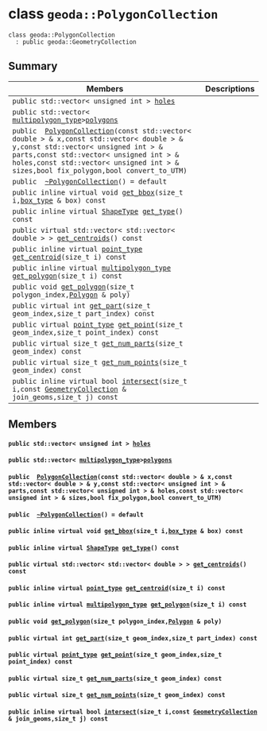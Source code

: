 # class `geoda::PolygonCollection` 

```
class geoda::PolygonCollection
  : public geoda::GeometryCollection
```  

## Summary

 Members                        | Descriptions                                
--------------------------------|---------------------------------------------
`public std::vector< unsigned int > `[`holes`](#classgeoda_1_1_polygon_collection_1af225c80a52c8390efed41ba53faacc7f) | 
`public std::vector< `[`multipolygon_type`](./cpp/api-multipolygon_type.md#geometry_8h_1ad9cc59b99ad17c2cd9f79fd375e88752)` > `[`polygons`](#classgeoda_1_1_polygon_collection_1af147a9fc1724c0a17a29e544df674499) | 
`public  `[`PolygonCollection`](#classgeoda_1_1_polygon_collection_1af69c0dbe3180ab6e4ab08386d33a0e43)`(const std::vector< double > & x,const std::vector< double > & y,const std::vector< unsigned int > & parts,const std::vector< unsigned int > & holes,const std::vector< unsigned int > & sizes,bool fix_polygon,bool convert_to_UTM)` | 
`public  `[`~PolygonCollection`](#classgeoda_1_1_polygon_collection_1a1bed1e43df883b96fab1944890cf4305)`() = default` | 
`public inline virtual void `[`get_bbox`](#classgeoda_1_1_polygon_collection_1a61f53ffa0c91a79b38c5ccb3b96dfe97)`(size_t i,`[`box_type`](./cpp/api-box_type.md#geometry_8h_1a7d32eb4d5272ffdaf1a4c210691779fb)` & box) const` | 
`public inline virtual `[`ShapeType`](./cpp/api-ShapeType.md#namespacegeoda_1a20fd16562e89848c50247b0d9c865348)` `[`get_type`](#classgeoda_1_1_polygon_collection_1a7935f997727f1650289683122f12d5b2)`() const` | 
`public virtual std::vector< std::vector< double > > `[`get_centroids`](#classgeoda_1_1_polygon_collection_1a2c89fb3c1d3fcec6c76d9275a8e1ecac)`() const` | 
`public inline virtual `[`point_type`](./cpp/api-point_type.md#geometry_8h_1a4955b56f005be86f2d38486958dba53b)` `[`get_centroid`](#classgeoda_1_1_polygon_collection_1a10b370fc79b726b4f2ad7e692f35cc6a)`(size_t i) const` | 
`public inline virtual `[`multipolygon_type`](./cpp/api-multipolygon_type.md#geometry_8h_1ad9cc59b99ad17c2cd9f79fd375e88752)` `[`get_polygon`](#classgeoda_1_1_polygon_collection_1a39782c0e0ba343a250f9db5d87b9c10e)`(size_t i) const` | 
`public void `[`get_polygon`](#classgeoda_1_1_polygon_collection_1abc609a571f688b404ef5deb6c18019dd)`(size_t polygon_index,`[`Polygon`](./cpp/api-geoda::Polygon.md#classgeoda_1_1_polygon)` & poly)` | 
`public virtual int `[`get_part`](#classgeoda_1_1_polygon_collection_1a40fbd11ed2b52766117f0b720bfea888)`(size_t geom_index,size_t part_index) const` | 
`public virtual `[`point_type`](./cpp/api-point_type.md#geometry_8h_1a4955b56f005be86f2d38486958dba53b)` `[`get_point`](#classgeoda_1_1_polygon_collection_1afe1714f8c679c2688dbc8ab2e88a89f7)`(size_t geom_index,size_t point_index) const` | 
`public virtual size_t `[`get_num_parts`](#classgeoda_1_1_polygon_collection_1addc989726ed3ddb6237aa1ea2e10d63a)`(size_t geom_index) const` | 
`public virtual size_t `[`get_num_points`](#classgeoda_1_1_polygon_collection_1a8a6d0fa2021b81137847394d47591d2c)`(size_t geom_index) const` | 
`public inline virtual bool `[`intersect`](#classgeoda_1_1_polygon_collection_1a33cd8020b3631e935eeb2be1c86695db)`(size_t i,const `[`GeometryCollection`](./cpp/api-geoda::GeometryCollection.md#classgeoda_1_1_geometry_collection)` & join_geoms,size_t j) const` | 

## Members

#### `public std::vector< unsigned int > `[`holes`](#classgeoda_1_1_polygon_collection_1af225c80a52c8390efed41ba53faacc7f) 

#### `public std::vector< `[`multipolygon_type`](./cpp/api-multipolygon_type.md#geometry_8h_1ad9cc59b99ad17c2cd9f79fd375e88752)` > `[`polygons`](#classgeoda_1_1_polygon_collection_1af147a9fc1724c0a17a29e544df674499) 

#### `public  `[`PolygonCollection`](#classgeoda_1_1_polygon_collection_1af69c0dbe3180ab6e4ab08386d33a0e43)`(const std::vector< double > & x,const std::vector< double > & y,const std::vector< unsigned int > & parts,const std::vector< unsigned int > & holes,const std::vector< unsigned int > & sizes,bool fix_polygon,bool convert_to_UTM)` 

#### `public  `[`~PolygonCollection`](#classgeoda_1_1_polygon_collection_1a1bed1e43df883b96fab1944890cf4305)`() = default` 

#### `public inline virtual void `[`get_bbox`](#classgeoda_1_1_polygon_collection_1a61f53ffa0c91a79b38c5ccb3b96dfe97)`(size_t i,`[`box_type`](./cpp/api-box_type.md#geometry_8h_1a7d32eb4d5272ffdaf1a4c210691779fb)` & box) const` 

#### `public inline virtual `[`ShapeType`](./cpp/api-ShapeType.md#namespacegeoda_1a20fd16562e89848c50247b0d9c865348)` `[`get_type`](#classgeoda_1_1_polygon_collection_1a7935f997727f1650289683122f12d5b2)`() const` 

#### `public virtual std::vector< std::vector< double > > `[`get_centroids`](#classgeoda_1_1_polygon_collection_1a2c89fb3c1d3fcec6c76d9275a8e1ecac)`() const` 

#### `public inline virtual `[`point_type`](./cpp/api-point_type.md#geometry_8h_1a4955b56f005be86f2d38486958dba53b)` `[`get_centroid`](#classgeoda_1_1_polygon_collection_1a10b370fc79b726b4f2ad7e692f35cc6a)`(size_t i) const` 

#### `public inline virtual `[`multipolygon_type`](./cpp/api-multipolygon_type.md#geometry_8h_1ad9cc59b99ad17c2cd9f79fd375e88752)` `[`get_polygon`](#classgeoda_1_1_polygon_collection_1a39782c0e0ba343a250f9db5d87b9c10e)`(size_t i) const` 

#### `public void `[`get_polygon`](#classgeoda_1_1_polygon_collection_1abc609a571f688b404ef5deb6c18019dd)`(size_t polygon_index,`[`Polygon`](./cpp/api-geoda::Polygon.md#classgeoda_1_1_polygon)` & poly)` 

#### `public virtual int `[`get_part`](#classgeoda_1_1_polygon_collection_1a40fbd11ed2b52766117f0b720bfea888)`(size_t geom_index,size_t part_index) const` 

#### `public virtual `[`point_type`](./cpp/api-point_type.md#geometry_8h_1a4955b56f005be86f2d38486958dba53b)` `[`get_point`](#classgeoda_1_1_polygon_collection_1afe1714f8c679c2688dbc8ab2e88a89f7)`(size_t geom_index,size_t point_index) const` 

#### `public virtual size_t `[`get_num_parts`](#classgeoda_1_1_polygon_collection_1addc989726ed3ddb6237aa1ea2e10d63a)`(size_t geom_index) const` 

#### `public virtual size_t `[`get_num_points`](#classgeoda_1_1_polygon_collection_1a8a6d0fa2021b81137847394d47591d2c)`(size_t geom_index) const` 

#### `public inline virtual bool `[`intersect`](#classgeoda_1_1_polygon_collection_1a33cd8020b3631e935eeb2be1c86695db)`(size_t i,const `[`GeometryCollection`](./cpp/api-geoda::GeometryCollection.md#classgeoda_1_1_geometry_collection)` & join_geoms,size_t j) const` 

